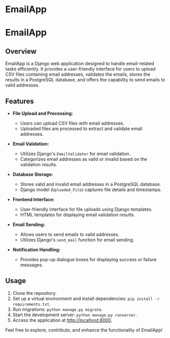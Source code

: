 # EmailApp

# EmailApp

## Overview

EmailApp is a Django web application designed to handle email-related tasks efficiently. It provides a user-friendly interface for users to upload CSV files containing email addresses, validates the emails, stores the results in a PostgreSQL database, and offers the capability to send emails to valid addresses.

## Features

- **File Upload and Processing:**
  - Users can upload CSV files with email addresses.
  - Uploaded files are processed to extract and validate email addresses.

- **Email Validation:**
  - Utilizes Django's `EmailValidator` for email validation.
  - Categorizes email addresses as valid or invalid based on the validation results.

- **Database Storage:**
  - Stores valid and invalid email addresses in a PostgreSQL database.
  - Django model (`Uploaded_File`) captures file details and timestamps.

- **Frontend Interface:**
  - User-friendly interface for file uploads using Django templates.
  - HTML templates for displaying email validation results.

- **Email Sending:**
  - Allows users to send emails to valid addresses.
  - Utilizes Django's `send_mail` function for email sending.

- **Notification Handling:**
  - Provides pop-up dialogue boxes for displaying success or failure messages.

## Usage

1. Clone the repository.
2. Set up a virtual environment and install dependencies: `pip install -r requirements.txt`.
3. Run migrations: `python manage.py migrate`.
4. Start the development server: `python manage.py runserver`.
5. Access the application at [http://localhost:8000](http://localhost:8000).

Feel free to explore, contribute, and enhance the functionality of EmailApp!

